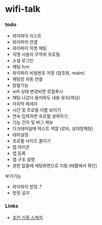 # wifi-talk

### todo

- 와이파이 리스트
- 와이파이 연결
- 와이파이 익명 채팅
- 익명 사용자 무작위 프로필
- 소셜 로그인
- 채팅 fcm
- 와이파이 비밀번호 저장 (암호화, realm)
- 채팅방 자동 연결
- 알람기능
- wifi 상태 변경되면 로컬푸시
- 채팅 나갔다 들어와도 내용 유지(캐싱)
- 마지막 메세지
- 시간 및 프로필 이름 보이기
- 연속 입력하면 프로필 생략하기
- 기능 건의 및 버그 제보
- 다크테마일때 텍스트 색깔 (로비, 상대방채팅)
- 테마설정
- 프로필 사이즈 줄이기
- 앱 아이콘
- 앱 등록
- 앱 구조 설명
- 권한 없을때 세팅화면으로 이동 (테플에서 확인)

부가기능
- 와이파이 방장..?
- 방장 공지


### Links

- [초안 기획 스케치](https://ovenapp.io/project/83Rcrlzv9EwDmIvBKybY5fD65kIoQKeF#uOKG6)

